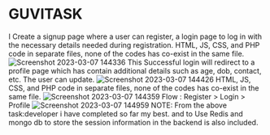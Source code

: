 # GUVITASK
I Create a signup page where a user can register, a login page to log in with the necessary details needed during registration.
HTML, JS, CSS, and PHP code  in separate files, none of the codes has co-exist in the same file.
![Screenshot 2023-03-07 144336](https://user-images.githubusercontent.com/127182438/223377290-792a5bb5-0bf1-4705-a73f-91bd2cc3f91a.png)
This Successful login will redirect to a profile page which has contain additional details such as age, dob, contact, etc. The user can update.
![Screenshot 2023-03-07 144426](https://user-images.githubusercontent.com/127182438/223377997-0fca6ddb-747b-4753-b071-acce16ed9e07.png)
HTML, JS, CSS, and PHP code  in separate files, none of the codes has co-exist in the same file.
![Screenshot 2023-03-07 144359](https://user-images.githubusercontent.com/127182438/223378158-4125771f-c6a2-44e9-af22-6838c97f308f.png)
Flow : Register > Login > Profile
![Screenshot 2023-03-07 144959](https://user-images.githubusercontent.com/127182438/223378538-0236dff9-8cfd-4919-83ed-d5b77a2ba7a6.png)
NOTE: From the above task:developer i have completed so far my best.
and to Use Redis and mongo db to store the session information in the backend is also included.
